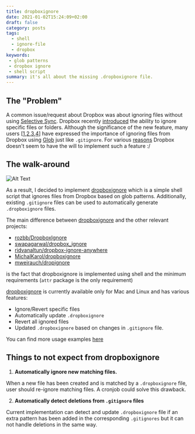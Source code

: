 ```yaml
---
title: dropboxignore
date: 2021-01-02T15:24:09+02:00
draft: false
category: posts
tags:
  - shell
  - ignore-file
  - dropbox
keywords:
 - glob patterns
 - dropbox ignore
 - shell script
summary: it's all about the missing .dropboxignore file.
---
```


## The "Problem"
A common issue/request about Dropbox was about ignoring files without using [Selective Sync](https://help.dropbox.com/installs-integrations/sync-uploads/selective-sync-overview). Dropbox recently [introduced](https://help.dropbox.com/files-folders/restore-delete/ignored-files) the ability to ignore specific files or folders. Although the significance of the new feature, many users [[1](https://stackoverflow.com/questions/52207327/implement-dropbox-gitignore),[2](https://www.dropboxforum.com/t5/Dropbox-files-folders/dropbox-ignore-to-prevent-folders-being-uploaded-to-DropBox-like/td-p/445435),[3](https://www.reddit.com/r/webdev/comments/69qnml/is_there_a_way_to_ignore_a_folder_on_dropbox/),[4](https://news.ycombinator.com/item?id=15419715)] have expressed the importance of ignoring files from Dropbox using [Glob](https://en.wikipedia.org/wiki/Glob_(programming)) just like `.gitignore`. For various [reasons](https://mjtsai.com/blog/2020/01/30/dropbox-ignore-feature-in-beta/#comment-3161133) Dropbox doesn't seem to have the will to implement such a feature :/

## The walk-around
![Alt Text](https://dev-to-uploads.s3.amazonaws.com/i/x0hpxonrbqemoy7lx8uo.jpg)

As a result, I decided to implement [dropboxignore](https://github.com/sp1thas/dropboxignore) which is a simple shell script that ignores files from Dropbox based on glob patterns. Additionally, existing `.gitignore` files can be used to automatically generate `.dropboxignore` files.

The main difference between [dropboxignore](https://github.com/sp1thas/dropboxignore) and the other relevant projects:

 - [rozbb/DropboxIgnore](https://github.com/rozbb/DropboxIgnore)
 - [swapagarwal/dropbox_ignore](https://github.com/swapagarwal/dropbox_ignore)
 - [ridvanaltun/dropbox-ignore-anywhere](https://github.com/ridvanaltun/dropbox-ignore-anywhere)
 - [MichalKarol/dropboxignore](MichalKarol/dropboxignore)
 - [mweirauch/dropignore](https://github.com/mweirauch/dropignore)
   
is the fact that dropboxignore is implemented using shell and the minimum requirements (`attr` package is the only requirement)

[dropboxignore](https://github.com/sp1thas/dropboxignore) is currently available only for Mac and Linux and has various features:
 - Ignore/Revert specific files
 - Automatically update `.dropboxignore`
 - Revert all ignored files
 - Updated `.dropboxignore` based on changes in `.gitignore` file.

You can find more usage examples [here](https://github.com/sp1thas/dropboxignore#examples)

## Things to not expect from dropboxignore

 1. **Automatically ignore new matching files.**

When a new file has been created and is matched by a `.dropboxignore` file, user should re-ignore matching files. A cronjob could solve this drawback.

 2. **Automatically detect deletions from `.gitignore` files**

Current implementation can detect and update `.dropboxignore` file if an extra pattern has been added in the corresponding `.gitignores` but it can not handle deletions in the same way.